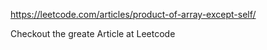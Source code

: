 https://leetcode.com/articles/product-of-array-except-self/


Checkout the greate Article at Leetcode
